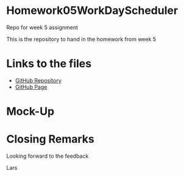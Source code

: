 # Homework05WorkDayScheduler

Repo for week 5 assignment

This is the repository to hand in the homework from week 5

# Links to the files

- [GitHub Repository](https://github.com/laeuler/Homework05WorkDayScheduler)
- [GitHub Page](https://laeuler.github.io/Homework05WorkDayScheduler)

# Mock-Up

# Closing Remarks

Looking forward to the feedback

Lars
